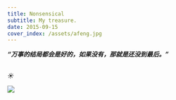```yaml
---
title: Nonsensical
subtitle: My treasure.
date: 2015-09-15
cover_index: /assets/afeng.jpg
---
```

***“万事的结局都会是好的，如果没有，那就是还没到最后。”***
<br>
<br>

*☀*

<img src="/assets/1.jpg">  <br>  
<br>